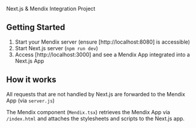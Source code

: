 Next.js & Mendix Integration Project

## Getting Started

1. Start your Mendix server (ensure [http://localhost:8080] is accessible)
2. Start Next.js server (`npm run dev`)
3. Access [http://localhost:3000] and see a Mendix App integrated into a Next.js App

## How it works

All requests that are not handled by Next.js are forwarded to the Mendix App (via `server.js`)

The Mendix component (`Mendix.tsx`) retrieves the Mendix App via `/index.html` and attaches the stylesheets and scripts to the Next.js app.
